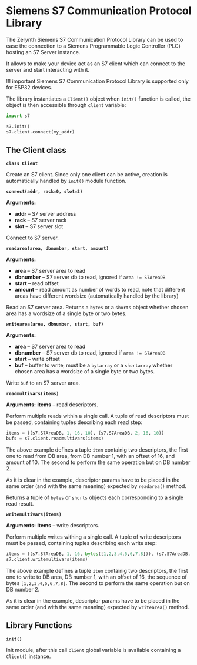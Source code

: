 # Siemens S7 Communication Protocol Library

The Zerynth Siemens S7 Communication Protocol Library can be used to ease the connection to a Siemens Programmable Logic Controller (PLC) hosting an S7 Server instance.

It allows to make your device act as an S7 client which can connect to the server and start interacting with it.

!!! important
	Siemens S7 Communication Protocol Library is supported only for ESP32 devices.

The library instantiates a `Client()` object when `init()` function is called, the object is then accessible through `client` variable:

```py
import s7

s7.init()
s7.client.connect(my_addr)
```

## The Client class


**`class Client`**

Create an S7 client. Since only one client can be active, creation is automatically handled by `init()` module function.


**`connect(addr, rack=0, slot=2)`**


**Arguments:**

    
* **addr** – S7 server address
* **rack** – S7 server rack
* **slot** – S7 server slot


Connect to S7 server.


**`readarea(area, dbnumber, start, amount)`**


**Arguments:**

    
* **area** – S7 server area to read
* **dbnumber** – S7 server db to read, ignored if `area != S7AreaDB`
* **start** – read offset
* **amount** – read amount as number of words to read, note that different areas have different wordsize (automatically handled by the library)


Read an S7 server area. Returns a `bytes` or a `shorts` object whether chosen area has a wordsize of a single byte or two bytes.


**`writearea(area, dbnumber, start, buf)`**


**Arguments:**

    
* **area** – S7 server area to read
* **dbnumber** – S7 server db to read, ignored if `area != S7AreaDB`
* **start** – write offset
* **buf** – buffer to write, must be a `bytarray` or a `shortarray` whether chosen area has a wordsize of a single byte or two bytes.


Write `buf` to an S7 server area.



**`readmultivars(items)`**


**Arguments:** **items** – read descriptors.


Perform multiple reads within a single call. A tuple of read descriptors must be passed, containing tuples describing each read step:

```py
items = ((s7.S7AreaDB, 1, 16, 10), (s7.S7AreaDB, 2, 16, 10))
bufs = s7.client.readmultivars(items)
```

The above example defines a tuple `item` containig two descriptors, the first one to read from DB area, from DB number 1, with an offset of 16, and amount of 10.
The second to perform the same operation but on DB number 2.

As it is clear in the example, descriptor params have to be placed in the same order (and with the same meaning) expected by `readarea()` method.

Returns a tuple of `bytes` or `shorts` objects each corresponding to a single read result.


**`writemultivars(items)`**

**Arguments:** **items** – write descriptors.


Perform multiple writes withing a single call. A tuple of write descriptors must be passed, containing tuples describing each write step:

```py
items = ((s7.S7AreaDB, 1, 16, bytes([1,2,3,4,5,6,7,8])), (s7.S7AreaDB, 2, 16, bytes([1,2,3,4,5,6,7,8])))
s7.client.writemultivars(items)
```

The above example defines a tuple `item` containig two descriptors, the first one to write to DB area, DB number 1, with an offset of 16, the sequence of bytes `[1,2,3,4,5,6,7,8]`. The second to perform the same operation but on DB number 2.

As it is clear in the example, descriptor params have to be placed in the same order (and with the same meaning) expected by `writearea()` method.

## Library Functions

**`init()`**

Init module, after this call `client` global variable is available containing a `Client()` instance.
<!--stackedit_data:
eyJoaXN0b3J5IjpbMTAxMTM0MDI5MF19
-->